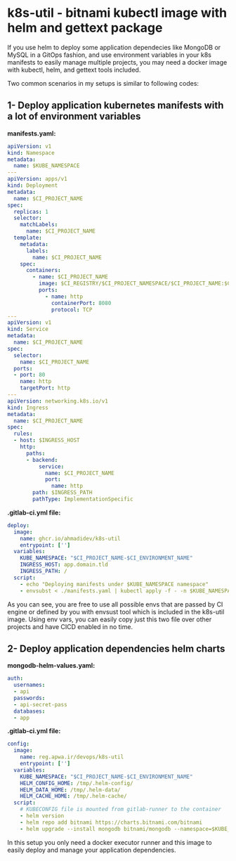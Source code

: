 # k8s-util - bitnami kubectl image with helm and gettext package
If you use helm to deploy some application dependecies like MongoDB or MySQL in a GitOps fashion, and use environment variables in your k8s manifests to easily manage multiple projects, you may need a docker image with kubectl, helm, and gettext tools included.

Two common scenarios in my setups is similar to following codes:

## 1- Deploy application kubernetes manifests with a lot of environment variables
**manifests.yaml:**
```yaml
apiVersion: v1
kind: Namespace
metadata:
  name: $KUBE_NAMESPACE
---
apiVersion: apps/v1
kind: Deployment
metadata: 
  name: $CI_PROJECT_NAME
spec:
  replicas: 1
  selector:
    matchLabels:
      name: $CI_PROJECT_NAME
  template:
    metadata:
      labels:
        name: $CI_PROJECT_NAME
    spec:
      containers:
        - name: $CI_PROJECT_NAME
          image: $CI_REGISTRY/$CI_PROJECT_NAMESPACE/$CI_PROJECT_NAME:$CI_COMMIT_SHORT_SHA
          ports:
            - name: http
              containerPort: 8080
              protocol: TCP
---
apiVersion: v1
kind: Service
metadata:
  name: $CI_PROJECT_NAME
spec:
  selector:
    name: $CI_PROJECT_NAME
  ports:
  - port: 80
    name: http
    targetPort: http
---
apiVersion: networking.k8s.io/v1 
kind: Ingress
metadata:
  name: $CI_PROJECT_NAME
spec:
  rules:
  - host: $INGRESS_HOST
    http:
      paths:
      - backend:
          service: 
            name: $CI_PROJECT_NAME
            port: 
              name: http
        path: $INGRESS_PATH
        pathType: ImplementationSpecific
```

**.gitlab-ci.yml file:**
```yaml
deploy:
  image:
    name: ghcr.io/ahmadidev/k8s-util
    entrypoint: ['']
  variables:
    KUBE_NAMESPACE: "$CI_PROJECT_NAME-$CI_ENVIRONMENT_NAME"
    INGRESS_HOST: app.domain.tld
    INGRESS_PATH: /
  script:
    - echo "Deploying manifests under $KUBE_NAMESPACE namespace"
    - envsubst < ./manifests.yaml | kubectl apply -f - -n $KUBE_NAMESPACE
```
As you can see, you are free to use all possible envs that are passed by CI engine or defined by you with envsust tool which is included in the k8s-util image. Using env vars, you can easily copy just this two file over other projects and have CICD enabled in no time.

## 2- Deploy application dependencies helm charts
**mongodb-helm-values.yaml:**
```yaml
auth:
  usernames:
  - api
  passwords:
  - api-secret-pass
  databases:
  - app
```

**.gitlab-ci.yml file:**
```yaml
config:
  image: 
    name: reg.apwa.ir/devops/k8s-util
    entrypoint: ['']
  variables:
    KUBE_NAMESPACE: "$CI_PROJECT_NAME-$CI_ENVIRONMENT_NAME"
    HELM_CONFIG_HOME: /tmp/.helm-config/
    HELM_DATA_HOME: /tmp/.helm-data/
    HELM_CACHE_HOME: /tmp/.helm-cache/
  script:
    # KUBECONFIG file is mounted from gitlab-runner to the container
    - helm version
    - helm repo add bitnami https://charts.bitnami.com/bitnami
    - helm upgrade --install mongodb bitnami/mongodb --namespace=$KUBE_NAMESPACE --create-namespace --version=13.10.1 --values=mongodb-helm-values.yaml
```
In this setup you only need a docker executor runner and this image to easily deploy and manage your application dependencies.
